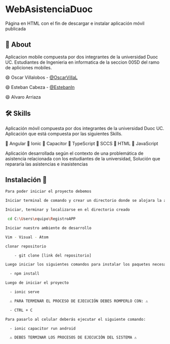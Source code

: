 # WebAsistenciaDuoc
Página en HTML con el fin de descargar e instalar aplicación móvil publicada


## 🚀 About

Aplicacion mobile compuesta por dos integrantes de la universidad Duoc UC.
Estudiantes de Ingenieria en informatica de la seccion 005D del ramo de apliciones mobiles.

😄 Oscar Villalobos - [@OscarVillaL](https://github.com/OscarVillaL)

😄 Esteban Cabeza - [@EstebanIn](https://github.com/EstebanIn)

😄 Alvaro Arriaza

## 🛠 Skills

Aplicación móvil compuesta por dos integrantes de la universidad Duoc UC. Aplicación que 
está compuesta por las siguientes Skills.

🧠 Angular
🧠 Ionic
🧠 Capacitor
🧠 TypeScript
🧠 SCCS
🧠 HTML
🧠 JavaScript

Aplicación desarrollada según el contexto de una problemática de asistencia relacionada
con los estudiantes de la universidad, Solución que repararía las asistencias e inasistencias



## Instalación 👋

```bash
Para poder iniciar el proyecto debemos

Iniciar terminal de comando y crear un directorio donde se alojara la aplicación

Iniciar, terminar y localizarse en el directorio creado

 cd C:\Users\equipo\RegistroAPP

Iniciar nuestro ambiente de desarrollo

Vim - Visual - Atom

clonar repositorio

    - git clone [link del repositorio]

Luego iniciar los siguientes comandos para instalar los paquetes necesarios para su ejecución

  - npm install

Luego de iniciar el proyecto

  - ionic serve 

  ⚠️ PARA TERMINAR EL PROCESO DE EJECUCIÓN DEBES ROMPERLO CON: ⚠️

  - CTRL + C

Para pasarlo al celular deberás ejecutar el siguiente comando:

  - ionic capacitor run android 

  ⚠️ DEBES TERMINAR LOS PROCESOS DE EJECUCIÓN DEL SISTEMA ⚠️

```
